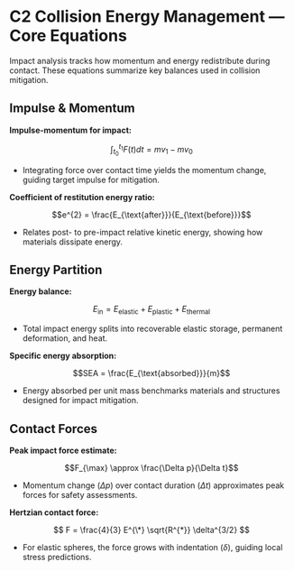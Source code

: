 # C2 Collision Energy Management — Core Equations

Impact analysis tracks how momentum and energy redistribute during contact. These equations summarize key balances used in collision mitigation.

## Impulse & Momentum
**Impulse-momentum for impact:**

$$\int_{t_{0}}^{t_{1}} F(t) dt = m v_{1} - m v_{0}$$

- Integrating force over contact time yields the momentum change, guiding target impulse for mitigation.

**Coefficient of restitution energy ratio:**

$$e^{2} = \frac{E_{\text{after}}}{E_{\text{before}}}$$

- Relates post- to pre-impact relative kinetic energy, showing how materials dissipate energy.


## Energy Partition
**Energy balance:**

$$E_{\text{in}} = E_{\text{elastic}} + E_{\text{plastic}} + E_{\text{thermal}}$$

- Total impact energy splits into recoverable elastic storage, permanent deformation, and heat.

**Specific energy absorption:**

$$SEA = \frac{E_{\text{absorbed}}}{m}$$

- Energy absorbed per unit mass benchmarks materials and structures designed for impact mitigation.


## Contact Forces
**Peak impact force estimate:**

$$F_{\max} \approx \frac{\Delta p}{\Delta t}$$

- Momentum change $(\Delta p)$ over contact duration $(\Delta t)$ approximates peak forces for safety assessments.

**Hertzian contact force:**

$$
F = \frac{4}{3} E^{\*} \sqrt{R^{*}} \delta^{3/2}
$$

- For elastic spheres, the force grows with indentation $(\delta)$, guiding local stress predictions.
